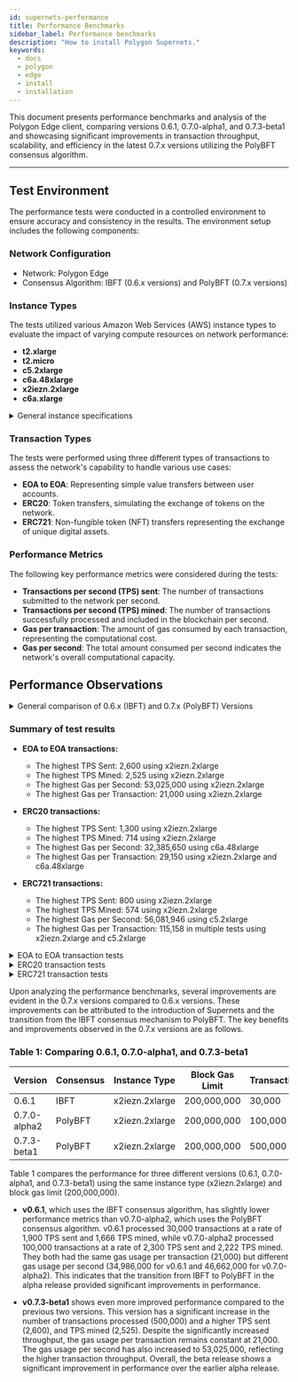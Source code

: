 ```yaml
---
id: supernets-performance
title: Performance Benchmarks
sidebar_label: Performance benchmarks
description: "How to install Polygon Supernets."
keywords:
  - docs
  - polygon
  - edge
  - install
  - installation
---
```


This document presents performance benchmarks and analysis of the Polygon Edge client, comparing versions 0.6.1, 0.7.0-alpha1, and 0.7.3-beta1 and showcasing significant improvements in transaction throughput, scalability, and efficiency in the latest 0.7.x versions utilizing the PolyBFT consensus algorithm.

---

## Test Environment

The performance tests were conducted in a controlled environment to ensure accuracy and consistency in the results. The environment setup includes the following components:

### Network Configuration

- Network: Polygon Edge
- Consensus Algorithm: IBFT (0.6.x versions) and PolyBFT (0.7.x versions)

### Instance Types

The tests utilized various Amazon Web Services (AWS) instance types to evaluate the impact of varying compute resources on network performance:

- **t2.xlarge**
- **t2.micro**
- **c5.2xlarge**
- **c6a.48xlarge**
- **x2iezn.2xlarge**
- **c6a.xlarge**

<details>
<summary>General instance specifications</summary>

- **t2.xlarge**
  - vCPU: 4
  - Memory: 16 GiB
  - Network Performance: Up to 5 Gigabit
  - EBS-Optimized: Up to 2,750 Mbps
- **t2.micro**
  - vCPU: 1
  - Memory: 1 GiB
  - Network Performance: Low to Moderate
  - EBS-Optimized: Not available
- **c5.2xlarge**
  - vCPU: 8
  - Memory: 16 GiB
  - Network Performance: Up to 10 Gigabit
  - EBS-Optimized: Up to 3,500 Mbps
- **c6a.48xlarge**
  - vCPU: 192
  - Memory: 768 GiB
  - Network Performance: 50 Gigabit
  - EBS-Optimized: 14,000 Mbps
- **x2iezn.2xlarge**
  - vCPU: 8
  - Memory: 64 GiB
  - Network Performance: Up to 25 Gigabit
  - EBS-Optimized: Up to 3,500 Mbps
- **c6a.xlarge**
  - vCPU: 4
  - Memory: 16 GiB
  - Network Performance: Up to 10 Gigabit
  - EBS-Optimized: Up to 4,750 Mbps

</details>

### Transaction Types

The tests were performed using three different types of transactions to assess the network's capability to handle various use cases:

- **EOA to EOA**: Representing simple value transfers between user accounts.
- **ERC20**: Token transfers, simulating the exchange of tokens on the network.
- **ERC721**: Non-fungible token (NFT) transfers representing the exchange of unique digital assets.

### Performance Metrics

The following key performance metrics were considered during the tests:

- **Transactions per second (TPS) sent**: The number of transactions submitted to the network per second.
- **Transactions per second (TPS) mined**: The number of transactions successfully processed and included in the blockchain per second.
- **Gas per transaction**: The amount of gas consumed by each transaction, representing the computational cost.
- **Gas per second**: The total amount consumed per second indicates the network's overall computational capacity.

## Performance Observations

<details>
<summary> General comparison of 0.6.x (IBFT) and 0.7.x (PolyBFT) Versions </summary>

- **Higher Transactions Per Second (TPS)**: The 0.7.x versions consistently demonstrate higher TPS rates, both sent and mined, than the 0.6.x versions. This improvement indicates that the newer versions can process more transactions in a shorter period.

- **Enhanced Scalability**: The 0.7.x versions significantly increase the block gas limit, suggesting that the network can handle more complex transactions and support larger smart contracts. This increased gas limit contributes to the overall scalability of the network

</details>

### Summary of test results

- **EOA to EOA transactions:**
  - The highest TPS Sent: 2,600 using x2iezn.2xlarge
  - The highest TPS Mined: 2,525 using x2iezn.2xlarge
  - The highest Gas per Second: 53,025,000 using x2iezn.2xlarge
  - The highest Gas per Transaction: 21,000 using x2iezn.2xlarge

- **ERC20 transactions:**
  - The highest TPS Sent: 1,300 using x2iezn.2xlarge
  - The highest TPS Mined: 714 using x2iezn.2xlarge
  - The highest Gas per Second: 32,385,650 using c6a.48xlarge
  - The highest Gas per Transaction: 29,150 using x2iezn.2xlarge and c6a.48xlarge

- **ERC721 transactions:**
  - The highest TPS Sent: 800 using x2iezn.2xlarge
  - The highest TPS Mined: 574 using x2iezn.2xlarge
  - The highest Gas per Second: 56,081,946 using c5.2xlarge
  - The highest Gas per Transaction: 115,158 in multiple tests using x2iezn.2xlarge and c5.2xlarge

<details>
<summary>EOA to EOA transaction tests</summary>

| Version | Validators | Consensus | Instance Type | Block Time | Block Gas Limit | Tool     | Type        | Transactions | TPS Sent | TPS Mined | Gas per tx | Gas per sec |
| ------- | ---------- | --------- | ------------- | ---------- | -------------- | -------- | ----------- | ------------| -------- | --------- | ---------- | ----------- |
| 83771622| 30         | ibft      | t2.xlarge     | 2          | 5,242,880      | Loadbot  | EOA to EOA | 10,000      | 400      | 344       | 21,000     | 7,224,000   |
| 06e11eac| 4          | ibft      | c5.2xlarge    | 1          | 20,000,000     | Loadbot  | EOA to EOA | 20,000      | 689      | 689       | 21,000     | 14,469,000  |
| v0.4.1  | 4          | ibft      | c6a.48xlarge  | 1          | 70,778,880     | Loadbot  | EOA to EOA | 30,000      | 1,428    | 1,428     | 21,000     | 29,988,000  |
| v0.6.1  | 4          | ibft      | x2iezn.2xlarge| 1          | 200,000,000    | polycli  | EOA to EOA | 30,000      | 1,900    | 1,666     | 21,000     | 34,986,000  |
| v0.7.0-alpha1 | 4    | ibft      | x2iezn.2xlarge| 1          | 200,000,000    | polycli  | EOA to EOA | 30,000      | 1,900    | 1,666     | 21,000     | 34,986,000  |
| v0.7.0-alpha1 | 4    | polybft   | x2iezn.2xlarge| 1         | 200,000,000    | polycli  | EOA to EOA | 30,000      | 1,800    | 1,764     | 21,000      | 37,044,000  |
| v0.7.0-alpha1 | 4    | polybft   | c6a.48xlarge  | 1          | 70,778,880     | Loadbot  | EOA to EOA | 30,000      | 1,428    | 491       | 21,000     | 10,311,000  |
| v0.7.0-alpha1 | 4    | polybft   | c6a.48xlarge   | 1          | 200,000,000    | polycli | EOA to EOA | 30,000       | 1,900    | 1,875     | 21,000    | 39,375,000  |
| e6f620fd| 4          | polybft   | x2iezn.2xlarge| 2          | 200,000,000    | polycli  | EOA to EOA | 100,000     | 2,250    | 2,127     | 21,000     | 44,667,000  |
| v0.7.1-alpha2     | 4    | polybft   | x2iezn.2xlarge | 2          | 200,000,000    | polycli | EOA to EOA | 100,000    | 2,300    | 2,222     | 21,000    | 46,662,000    |
| v0.7.3-beta1      | 4    | polybft   | x2iezn.2xlarge | 2          | 200,000,000    | polycli | EOA to EOA | 476,000    | 2,200    | 2,078      | 21,000    | 43,638,000  |
| v0.7.3-beta1      | 4    | polybft   | c6a.xlarge     | 2          | 200,000,000    | polycli | EOA to EOA | 476,000    | 2,200    | 756        | 21,000  | 15,876,000   |
| v0.7.3-beta1      | 4    | polybft   | c6a.xlarge     | 5          | 50,000,000     | polycli | EOA to EOA | 100,000 | 475            | 400          | 21,000              | 8,400,000      |
| v0.7.3-beta1     | 4     | polybft   | x2iezn.2xlarge| 1       | 200,000,000     | polycli | EOA to EOA | 500,000| 2,600        | 2,525       | 21,000      | 53,025,000      |

</details>

<details>
<summary>ERC20 transaction tests</summary>

| Version         | Validators | Consensus | Instance Type  | Block Time | Block Gas Limit | Tool    | Type  | Transactions | TPS Sent | TPS Mined | Gas per tx | Gas per sec |
| ---------------| ----------| --------- | -------------- | --------- | -------------- | ------- | ------| ------------ | -------- | --------- | ---------- | ----------- |
| ibft            | 6         | ibft      | t2.micro       | 65        | 5,242,880     | Loadbot | ERC20 | 5,000       | 200      | 0.19      | 29,150     | 1,894,750   |
| ibft            | 4         | ibft      | c5.2xlarge     | 500       | 20,000,000    | Loadbot | ERC20 | 20,000      | 500      | 0.16      | 29,150     | 14,575,000  |
| v0.4.1          | 4         | ibft      | c6a.48xlarge   | 1,111     | 47,185,920    | Loadbot | ERC20 | 50,000      | 1,111    | 0.45      | 29,150     | 32,385,650  |
| v0.6.1          | 4         | ibft      | x2iezn.2xlarge | 714       | 80,000,000    | polycli | ERC20 | 50,000      | 700      | 0.12      | 28,258     | 20,176,212  |
| v0.7.0-alpha1   | 4         | ibft      | x2iezn.2xlarge | 704       | 50,000,000    | polycli | ERC20 | 50,000      | 700      | 0.12      | 28,258     | 19,893,632  |
| v0.7.0-alpha1   | 4         | polybft   | x2iezn.2xlarge | 704       | 50,000,000    | polycli | ERC20 | 50,000      | 700      | 0.12      | 28,258     | 19,893,632  |
| v0.7.0-alpha1   | 4         | polybft   | c6a.48xlarge   | 602       | 47,185,920    | Loadbot | ERC20 | 50,000      | 1,111    | 0.14      | 29,150     | 17,548,300  |
| v0.7.0-alpha1   | 4         | polybft   | c6a.48xlarge   | 684       | 200,000,000   | polycli | ERC20 | 50,000      | 700      | 0.07      | 28,258     | 19,328,472  |
| e6f620fd        | 4         | polybft   | x2iezn.2xlarge | 697       | 200,000,000   | polycli | ERC20 | 50,000      | 1,300    | 0.19      | 28,258     | 19,695,826  |
| v0.7.1-alpha2 | 4 | polybft | x2iezn.2xlarge | 667 | 200,000,000 | polycli | ERC20 | 50,000 | 650 | 0.23 | 28,240 | 18,836,080 |
| v0.7.3-beta1 | 4 | polybft | x2iezn.2xlarge | 549 | 200,000,000 | polycli | ERC20 | 50,000 | 600 | 0.21 | 23,446 | 12,871,854 |
| v0.7.3-beta1 | 4 | polybft | c6a.xlarge | 285 | 200,000,000 | polycli | ERC20 | 50,000 | 600 | 0.18 | 23,446 | 6,682,110 |
| v0.7.3-beta1 | 4 | polybft | c6a.xlarge | 194 | 50,000,000 | polycli | ERC20 | 50,000 | 425 | 0.16 | 23,446 | 4,548,524 |
| v0.7.3-beta1 | 4 | polybft | x2iezn.2xlarge | 724 | 45,000,000 | polycli | ERC20 | 100,000 | 750 | 0.27 | 28,317 | 20,501,508 |

</details>

<details>
<summary>ERC721 transaction tests</summary>

| Version | Validators | Consensus | Instance Type | Block Time | Block Gas Limit | Tool     | Type        | Transactions | TPS Sent | TPS Mined | Gas per tx | Gas per sec |
| ------- | ---------- | --------- | ------------- | ---------- | -------------- | -------- | ----------- | ------------| -------- | --------- | ---------- | ----------- |
| 8a033aa1 | 6 | ibft | t2.mirco | 20 | 5,242,880 | Loadbot | ERC721 | 2,000 | 100 | 0.1 | 115,158 | 1,151,580 |
| 06e11eac | 4 | ibft | c5.2xlarge | 157 | 20,000,000 | Loadbot | ERC721 | 20,000 | 126 | 126 | 115,158 | 14,551,794 |
| 06e11eac | 4 | ibft | c5.2xlarge | 487 | 80,000,000 | Loadbot | ERC721 | 20,000 | 41 | 41 | 115,158 | 56,021,546 |
| v0.4.1   | 4          | ibft    | c6a.48xlarge   | 714        | 94,371,840    | Loadbot | ERC721 | 30,000      | 714      | 0.1       | 115,158    | 8,480,457   |
| v0.6.1   | 4          | ibft    | x2iezn.2xlarge | 697        | 100,000,000   | polycli | ERC721 | 30,000      | 700      | 0.2       | 48,113     | 16,746,449  |
| v0.7.0-alpha1 | 4     | ibft    | x2iezn.2xlarge | 697        | 100,000,000   | polycli | ERC721 | 30,000      | 700      | 0.2       | 48,113     | 16,746,449  |
| v0.7.0-alpha1 | 4     | polybft | x2iezn.2xlarge | 681        | 100,000,000   | polycli | ERC721 | 30,000      | 700      | 0.2       | 48,113     | 16,387,603  |
| v0.7.0-alpha1 | 4     | polybft | c6a.48xlarge   | 428        | 94,371,840    | Loadbot | ERC721 | 30,000      | 714      | 0.07      | 115,158    | 4,947,703   |
| v0.7.0-alpha1 | 4     | polybft | c6a.48xlarge   | 526        | 200,000,000   | polycli | ERC721 | 30,000      | 700      | 0.14      | 48,113     | 23,652,693  |
| v0.7.1-alpha2 | 4     | polybft | x2iezn.2xlarge | 675        | 200,000,000   | polycli | ERC721 | 50,000      | 750      | 0.15      | 48,000     | 36,000,000  |
| v0.7.3-beta1   | 4          | polybft   | x2iezn.2xlarge | 471        | 200,000,000     | polycli | ERC721| 50,000      | 600      | 0.13      | 50,105     | 23,599,455  |
| v0.7.3-beta1   | 4          | polybft   | c6a.xlarge     | 257        | 200,000,000     | polycli | ERC721| 50,000      | 600      | 0.23      | 50,105     | 12,876,985  |
| v0.7.3-beta1   | 4          | polybft   | c6a.xlarge     | 145        | 50,000,000      | polycli | ERC721| 50,000      | 200      | 0.03      | 50,105     | 3,878,377   |
| v0.7.3-beta1   | 4          | polybft   | x2iezn.2xlarge | 531        | 45,000,000      | polycli | ERC721| 100,000     | 650      | 1.22      | 50,105     | 26,605,755  |

</details>

Upon analyzing the performance benchmarks, several improvements are evident in the 0.7.x versions compared to 0.6.x versions. These improvements can be attributed to the introduction of Supernets and the transition from the IBFT consensus mechanism to PolyBFT. The key benefits and improvements observed in the 0.7.x versions are as follows.

### Table 1: Comparing 0.6.1, 0.7.0-alpha1, and 0.7.3-beta1

| Version       | Consensus | Instance Type  | Block Gas Limit | Transactions | TPS Sent | TPS Mined | Gas per tx | Gas per sec |
|---------------|-----------|----------------|-----------------|--------------|----------|-----------|------------|-------------|
| 0.6.1         | IBFT      | x2iezn.2xlarge | 200,000,000     | 30,000       | 1,900    | 1,666     | 21,000     | 34,986,000  |
| 0.7.0-alpha2  | PolyBFT   | x2iezn.2xlarge | 200,000,000     | 100,000      | 2,300    | 2,222     | 21,000     | 46,662,000  |
| 0.7.3-beta1   | PolyBFT   | x2iezn.2xlarge | 200,000,000     | 500,000      | 2,600    | 2,525     | 21,000     | 53,025,000  |

Table 1 compares the performance for three different versions (0.6.1, 0.7.0-alpha1, and 0.7.3-beta1) using the same instance type (x2iezn.2xlarge) and block gas limit (200,000,000).

- **v0.6.1**, which uses the IBFT consensus algorithm, has slightly lower performance metrics than v0.7.0-alpha2, which uses the PolyBFT consensus algorithm. v0.6.1 processed 30,000 transactions at a rate of 1,900 TPS sent and 1,666 TPS mined, while v0.7.0-alpha2 processed 100,000 transactions at a rate of 2,300 TPS sent and 2,222 TPS mined. They both had the same gas usage per transaction (21,000) but different gas usage per second (34,986,000 for v0.6.1 and 46,662,000 for v0.7.0-alpha2). This indicates that the transition from IBFT to PolyBFT in the alpha release provided significant improvements in performance.

- **v0.7.3-beta1** shows even more improved performance compared to the previous two versions. This version has a significant increase in the number of transactions processed (500,000) and a higher TPS sent (2,600), and TPS mined (2,525). Despite the significantly increased throughput, the gas usage per transaction remains constant at 21,000. The gas usage per second has also increased to 53,025,000, reflecting the higher transaction throughput. Overall, the beta release shows a significant improvement in performance over the earlier alpha release.
